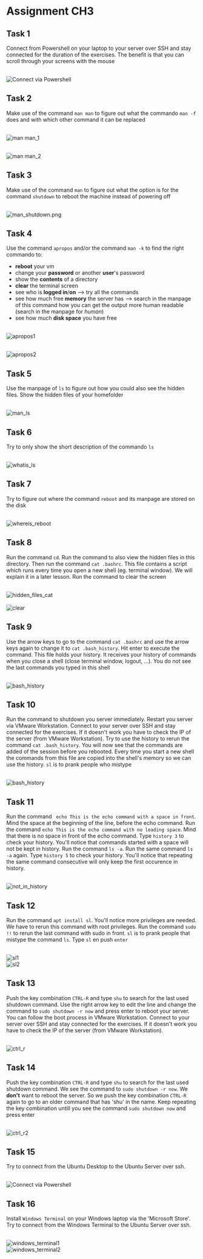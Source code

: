 # Assignment CH3
## Task 1
Connect from Powershell on your laptop to your server over SSH and stay connected for the duration of the exercises. The benefit is that you can scroll through your screens with the mouse  

<br/>![Connect via Powershell](images/Connect_via_Powershell.png)  

## Task 2
Make use of the command `man man` to figure out what the commando `man -f` does and with which other command it can be replaced  

<br/>![man man_1](images/man_man_1.png)  

<br/>![man man_2](images/man_man_2.png)

## Task 3
Make use of the command `man` to figure out what the option is for the command `shutdown` to reboot the machine instead of powering off  

<br/>![man_shutdown.png](images/man_shutdown.png)

## Task 4
Use the command `apropos` and/or the command `man -k` to find the right commando to:
- __reboot__ your vm
- change your __password__ or another __user__'s password
- show the __contents__ of a directory
- __clear__ the terminal screen
- see who is __logged in__/__on__ --> try all the commands
- see how much free __memory__ the server has  --> search in the manpage of this command how you can get the output more human readable (search in the manpage for _human_)
- see how much __disk space__ you have free   

<br/>![apropos1](images/apropos1.png)  

<br/>![apropos2](images/apropos2.png)
  

## Task 5
Use the manpage of `ls` to figure out how you could also see the hidden files. Show the hidden files of your homefolder

<br/>![man_ls](images/man_ls.png)

## Task 6 
Try to only show the short description of the commando `ls`  

<br/>![whatis_ls](images/whatis_ls.png)

## Task 7 
Try to figure out where the command `reboot` and its manpage are stored on the disk  

<br/>![whereis_reboot](images/whereis_reboot.png)

## Task 8 
Run the command `cd`. Run the command to also view the hidden files in this directory. Then run the command `cat .bashrc`. This file contains a script which runs every time you open a new shell (eg. terminal window). We will explain it in a later lesson. Run the command to clear the screen  

<br/>![hidden_files_cat](images/hidden_files_cat.png)  
<br/>![clear](images/clear.png)


## Task 9 
Use the arrow keys to go to the command `cat .bashrc` and use the arrow keys again to change it to `cat .bash_history`. Hit enter to execute the command. This file holds your history. It receives your history of commands when you close a shell (close terminal window, logout, ...). You do not see the last commands you typed in this shell

<br/>![bash_history](images/bash_history.png)


## Task 10
Run the command to shutdown you server immediately. Restart you server via VMware Workstation.
Connect to your server over SSH and stay connected for the exercises. If it doesn't work you have to check the IP of the server (from VMware Workstation).
Try to use the history to rerun the command `cat .bash_history`. You will now see that the commands are added of the session before you rebooted. Every time you start a new shell the commands from this file are copied into the shell's memory so we can use the history.
`sl` is to prank people who mistype 

<br/>![bash_history](images/bash_history.png)


## Task 11
Run the command ` echo This is the echo command with a space in front`. Mind the space at the beginning of the line, before the echo command.
Run the command `echo This is the echo command with no leading space`. Mind that there is no space in front of the echo command.
Type `history 3` to check your history.
You'll notice that commands started with a space will not be kept in history.
Run the command `ls -a`.
Run the same command `ls -a` again.
Type `history 5` to check your history.
You'll notice that repeating the same command consecutive will only keep the first occurence in history.  

<br/>![not_in_history](images/not_in_history.png)


## Task 12
Run the command `apt install sl`. You'll notice more privileges are needed. We have to rerun this command with root privileges. Run the command `sudo !!` to rerun the last command with sudo in front. `sl` is to prank people that mistype the command `ls`. Type `sl` en push `enter`

<br/>![sl1](images/sl1.png)
<br/>![sl2](images/sl2.png)


## Task 13
Push the key combination `CTRL-R` and type `shu` to search for the last used shutdown command. Use the right arrow key to edit the line and change the command to `sudo shutdown -r now` and press enter to reboot your server. You can follow the boot process in VMware Workstation. Connect to your server over SSH and stay connected for the exercises. If it doesn't work you have to check the IP of the server (from VMware Workstation).  

<br/>![ctrl_r](images/ctrl_r.png)


## Task 14
Push the key combination `CTRL-R` and type `shu` to search for the last used shutdown command. We see the command to `sudo shutdown -r now`. We __don't__ want to reboot the server.  So we push the key combination `CTRL-R` again to go to an older command that has 'shu' in the name. Keep repeating the key combination untill you see the command `sudo shutdown now` and press enter  

<br/>![ctrl_r2](images/ctrl_r2.png)


## Task 15
Try to connect from the Ubuntu Desktop to the Ubuntu Server over ssh.  

<br/>![Connect via Powershell](images/Connect_via_Powershell.png) 

## Task 16
Install `Windows Terminal` on your Windows laptop via the 'Microsoft Store'. Try to connect from the Windows Terminal to the Ubuntu Server over ssh. 

<br/>![windows_terminal1](images/windows_terminal1.png)
<br/>![windows_terminal2](images/windows_terminal2.png)
